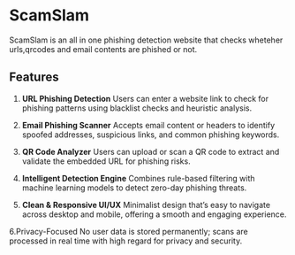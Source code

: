 # ScamSlam

ScamSlam is an all in one phishing detection website that checks wheteher urls,qrcodes and email contents are phished or not.

## Features
1. **URL Phishing Detection**
Users can enter a website link to check for phishing patterns using blacklist checks and heuristic analysis.

2. **Email Phishing Scanner**
Accepts email content or headers to identify spoofed addresses, suspicious links, and common phishing keywords.

3. **QR Code Analyzer**
Users can upload or scan a QR code to extract and validate the embedded URL for phishing risks.

4. **Intelligent Detection Engine**
Combines rule-based filtering with machine learning models to detect zero-day phishing threats.

5. **Clean & Responsive UI/UX**
Minimalist design that’s easy to navigate across desktop and mobile, offering a smooth and engaging experience.

6.Privacy-Focused
No user data is stored permanently; scans are processed in real time with high regard for privacy and security.
